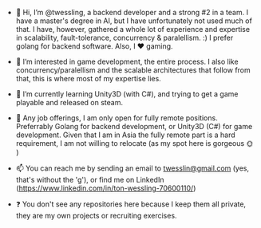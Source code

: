 - 👋 Hi, I’m @twessling, a backend developer and a strong #2 in a team. I have a master's degree in AI, but I have unfortunately not used much of that. I have, however, gathered a whole lot of experience and expertise in scalability, fault-tolerance, concurrency & paralellism. :) I prefer golang for backend software.
Also, I ❤️ gaming.

- 👀 I’m interested in game development, the entire process. I also like concurrency/paralellism and the scalable architectures that follow from that, this is where most of my expertise lies.

- 🌱 I’m currently learning Unity3D (with C#), and trying to get a game playable and released on steam.

- 💞️ Any job offerings, I am only open for fully remote positions. Preferrably Golang for backend development, or Unity3D (C#) for game development. Given that I am in Asia the fully remote part is a hard requirement, I am not willing to relocate (as my spot here is gorgeous 🌞 )

- 📫 You can reach me by sending an email to twesslin@gmail.com (yes, that's without the 'g'), or find me on LinkedIn (https://www.linkedin.com/in/ton-wessling-70600110/)

- ❓ You don't see any repositories here because I keep them all private, they are my own projects or recruiting exercises.
